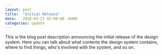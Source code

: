 ```yaml
---
layout: post
title:  "Initial Release"
date:   2018-03-22 02:00:00 -0400
categories: update
---
```


This is the blog post description announcing the initial release of the design system. Here you can talk about what contents the design system contains, where to find things, who's involved with the system, and so on.
